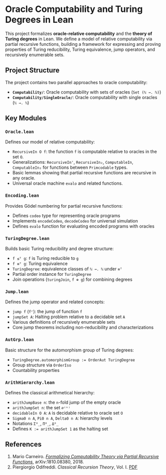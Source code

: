 # Oracle Computability and Turing Degrees in Lean

This project formalizes **oracle-relative computability** and the **theory of Turing degrees** in Lean. We define a model of relative computability via partial recursive functions, building a framework for expressing and proving properties of Turing reducibility, Turing equivalence, jump operators, and recursively enumerable sets.

## Project Structure

The project contains two parallel approaches to oracle computability:

- **`Computability/`**: Oracle computability with sets of oracles (`Set (ℕ →. ℕ)`)
- **`Computability/SingleOracle/`**: Oracle computability with single oracles (`ℕ →. ℕ`)

## Key Modules

### `Oracle.lean`

Defines our model of relative computability:

- `RecursiveIn O f`: the function `f` is computable relative to oracles in the set `O`.
- Generalizations: `RecursiveIn'`, `RecursiveIn₂`, `ComputableIn`, `ComputableIn₂` for functions between `Primcodable` types.
- Basic lemmas showing that partial recursive functions are recursive in any oracle.
- Universal oracle machine `evalo` and related functions.

### `Encoding.lean`

Provides Gödel numbering for partial recursive functions:

- Defines `codeo` type for representing oracle programs
- Implements `encodeCodeo`, `decodeCodeo` for universal simulation
- Defines `evalo` function for evaluating encoded programs with oracles

### `TuringDegree.lean`

Builds basic Turing reducibility and degree structure:

- `f ≤ᵀ g`: `f` is Turing reducible to `g`
- `f ≡ᵀ g`: Turing equivalence  
- `TuringDegree`: equivalence classes of `ℕ →. ℕ` under `≡ᵀ`
- Partial order instance for `TuringDegree`
- Join operations (`turingJoin`, `f ⊕ g`) for combining degrees

### `Jump.lean`

Defines the jump operator and related concepts:

- `jump f` (`f⌜`): the jump of function `f`
- `jumpSet A`: Halting problem relative to a decidable set `A`
- Various definitions of recursively enumerable sets
- Core jump theorems including non-reducibility and characterizations

### `AutGrp.lean`

Basic structure for the automorphism group of Turing degrees:

- `TuringDegree.automorphismGroup := OrderAut TuringDegree`
- Group structure via `OrderIso`
- Countability properties

### `ArithHierarchy.lean`

Defines the classical arithmetical hierarchy:

- `arithJumpBase n`: the `n`-fold jump of the empty oracle
- `arithJumpSet n`: the set `∅⁽ⁿ⁾`
- `decidableIn O A`: `A` is decidable relative to oracle set `O`
- `Sigma0 n A`, `Pi0 n A`, `Delta0 n A`: hierarchy levels
- Notations `Σ⁰_`, `Π⁰_`, `Δ⁰_`
- Defines `K := arithJumpSet 1` as the halting set

## References

1. Mario Carneiro. [*Formalizing Computability Theory via Partial Recursive Functions*](https://arxiv.org/pdf/1810.08380), arXiv:1810.08380, 2018.  
2. Piergiorgio Odifreddi. *Classical Recursion Theory*, Vol. I. [PDF](http://www.piergiorgioodifreddi.it/wp-content/uploads/2010/10/CRT1.pdf)
